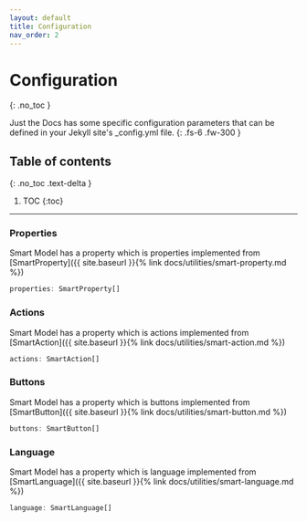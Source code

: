 ```yaml
---
layout: default
title: Configuration
nav_order: 2
---
```


# Configuration
{: .no_toc }


Just the Docs has some specific configuration parameters that can be defined in your Jekyll site's _config.yml file.
{: .fs-6 .fw-300 }

## Table of contents
{: .no_toc .text-delta }

1. TOC
{:toc}

---

### Properties

Smart Model has a property which is properties implemented from [SmartProperty]({{ site.baseurl }}{% link docs/utilities/smart-property.md %})

```javascript
properties: SmartProperty[]
```

### Actions

Smart Model has a property which is actions implemented from [SmartAction]({{ site.baseurl }}{% link docs/utilities/smart-action.md %})

```javascript
actions: SmartAction[]
```

### Buttons

Smart Model has a property which is buttons implemented from [SmartButton]({{ site.baseurl }}{% link docs/utilities/smart-button.md %})

```javascript
buttons: SmartButton[]
```

### Language

Smart Model has a property which is language implemented from [SmartLanguage]({{ site.baseurl }}{% link docs/utilities/smart-language.md %})

```javascript
language: SmartLanguage[]
```
